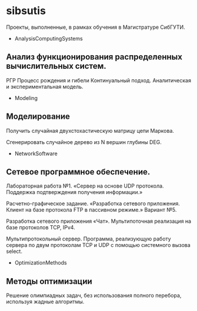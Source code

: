 # sibsutis

Проекты, выполненные, в рамках обучения в Магистратуре СибГУТИ.



- AnalysisComputingSystems

## Анализ функционирования распределенных вычислительных систем.

РГР Процесс рождения и гибели Континуальный подход. Аналитическая и экспериментальная модель.



- Modeling

## Моделирование

Получить случайная двухстохастическую матрицу цепи Маркова. 

Сгенерировать случайное дерево из N вершин глубины DEG.



- NetworkSoftware

## Сетевое программное обеспечение.

Лабораторная работа №1. «Сервер на основе UDP протокола. Поддержка подтверждения получения информации.»

Расчетно-графическое задание. «Разработка сетевого приложения. Клиент на базе протокола FTP в пассивном режиме.» Вариант №5.

Разработка сетевого приложения «Чат». Мультипоточная реализация на базе протоколов TCP, IPv4.

Мультипротокольный сервер. Программа, реализующую работу сервера по двум протоколам TCP и UDP с помощью системного вызова select.



- OptimizationMethods

## Методы оптимизации 

Решение олимпиадных задач, без использования полного перебора, используя жадные алгоритмы.

